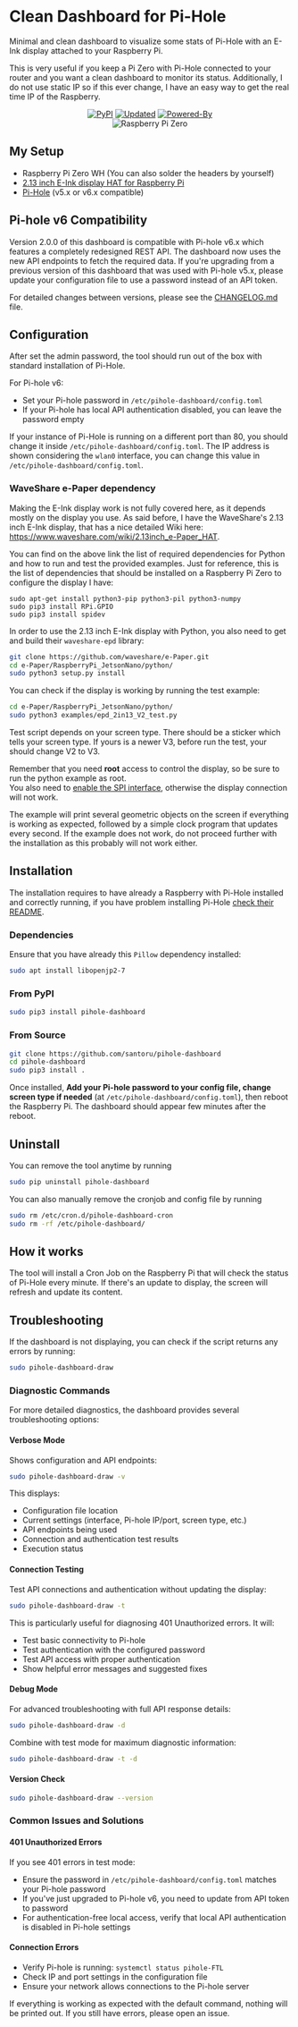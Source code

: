 # Clean Dashboard for Pi-Hole
Minimal and clean dashboard to visualize some stats of Pi-Hole with an E-Ink display attached to your Raspberry Pi.

This is very useful if you keep a Pi Zero with Pi-Hole connected to your router and you want a clean dashboard to monitor its status.
Additionally, I do not use static IP so if this ever change, I have an easy way to get the real time IP of the Raspberry.
<p align="center">
    <a href="https://pypi.org/project/pihole-dashboard/"><img alt="PyPI" src="https://img.shields.io/pypi/v/pihole-dashboard"></a>
    <a href="#"><img alt="Updated" src="https://img.shields.io/github/last-commit/santoru/pihole-dashboard?label=updated"></a>
    <a href="https://pi-hole.net/"><img alt="Powered-By" src="https://img.shields.io/badge/Powered--By-Pi--Hole-FF0000?logo=pi-hole"></a>
    <br/>
    <img src="/img/raspberry.jpg" alt="Raspberry Pi Zero" />
</p>

## My Setup
- Raspberry Pi Zero WH (You can also solder the headers by yourself)
- <a href="https://www.waveshare.com/2.13inch-e-paper-hat.htm">2.13 inch E-Ink display HAT for Raspberry Pi</a>
- <a href="https://pi-hole.net/">Pi-Hole</a> (v5.x or v6.x compatible)

## Pi-hole v6 Compatibility
Version 2.0.0 of this dashboard is compatible with Pi-hole v6.x which features a completely redesigned REST API. The dashboard now uses the new API endpoints to fetch the required data. If you're upgrading from a previous version of this dashboard that was used with Pi-hole v5.x, please update your configuration file to use a password instead of an API token.

For detailed changes between versions, please see the [CHANGELOG.md](CHANGELOG.md) file.

## Configuration
After set the admin password, the tool should run out of the box with standard installation of Pi-Hole.

For Pi-hole v6:
- Set your Pi-hole password in `/etc/pihole-dashboard/config.toml`
- If your Pi-hole has local API authentication disabled, you can leave the password empty

If your instance of Pi-Hole is running on a different port than 80, you should change it inside `/etc/pihole-dashboard/config.toml`.
The IP address is shown considering the `wlan0` interface, you can change this value in `/etc/pihole-dashboard/config.toml`.

### WaveShare e-Paper dependency
Making the E-Ink display work is not fully covered here, as it depends mostly on the display you use. As said before, I have the WaveShare's 2.13 inch E-Ink display, that has a nice detailed Wiki here: https://www.waveshare.com/wiki/2.13inch_e-Paper_HAT.

You can find on the above link the list of required dependencies for Python and how to run and test the provided examples.
Just for reference, this is the list of dependencies that should be installed on a Raspberry Pi Zero to configure the display I have:
```
sudo apt-get install python3-pip python3-pil python3-numpy
sudo pip3 install RPi.GPIO
sudo pip3 install spidev 
```
In order to use the 2.13 inch E-Ink display with Python, you also need to get and build their `waveshare-epd` library:
```bash
git clone https://github.com/waveshare/e-Paper.git
cd e-Paper/RaspberryPi_JetsonNano/python/
sudo python3 setup.py install
```

You can check if the display is working by running the test example:
```bash
cd e-Paper/RaspberryPi_JetsonNano/python/
sudo python3 examples/epd_2in13_V2_test.py
```
Test script depends on your screen type. There should be a sticker which tells your screen type.
If yours is a newer V3, before run the test, your should change V2 to V3.

Remember that you need **root** access to control the display, so be sure to run the python example as root.\
You also need to [enable the SPI interface](https://www.raspberrypi.org/documentation/hardware/raspberrypi/spi/README.md#software), otherwise the display connection will not work.

The example will print several geometric objects on the screen if everything is working as expected, followed by a simple clock program that updates every second.
If the example does not work, do not proceed further with the installation as this probably will not work either.

## Installation
The installation requires to have already a Raspberry with Pi-Hole installed and correctly running, if you have problem installing Pi-Hole <a href="https://github.com/pi-hole/pi-hole">check their README</a>.

### Dependencies
Ensure that you have already this `Pillow` dependency installed:
```bash
sudo apt install libopenjp2-7
```
### From PyPI
```bash
sudo pip3 install pihole-dashboard
```
### From Source
```bash
git clone https://github.com/santoru/pihole-dashboard
cd pihole-dashboard
sudo pip3 install .
```
Once installed, **Add your Pi-hole password to your config file, change screen type if needed** (at `/etc/pihole-dashboard/config.toml`), then reboot the Raspberry Pi. 
The dashboard should appear few minutes after the reboot.

## Uninstall
You can remove the tool anytime by running
```bash
sudo pip uninstall pihole-dashboard
```
You can also manually remove the cronjob and config file by running
```bash
sudo rm /etc/cron.d/pihole-dashboard-cron
sudo rm -rf /etc/pihole-dashboard/
```

## How it works
The tool will install a Cron Job on the Raspberry Pi that will check the status of Pi-Hole every minute. If there's an update to display, the screen will refresh and update its content.

## Troubleshooting
If the dashboard is not displaying, you can check if the script returns any errors by running:
```bash
sudo pihole-dashboard-draw
```

### Diagnostic Commands

For more detailed diagnostics, the dashboard provides several troubleshooting options:

#### Verbose Mode
Shows configuration and API endpoints:
```bash
sudo pihole-dashboard-draw -v
```

This displays:
- Configuration file location
- Current settings (interface, Pi-hole IP/port, screen type, etc.)
- API endpoints being used
- Connection and authentication test results
- Execution status

#### Connection Testing
Test API connections and authentication without updating the display:
```bash
sudo pihole-dashboard-draw -t
```

This is particularly useful for diagnosing 401 Unauthorized errors. It will:
- Test basic connectivity to Pi-hole
- Test authentication with the configured password
- Test API access with proper authentication
- Show helpful error messages and suggested fixes

#### Debug Mode
For advanced troubleshooting with full API response details:
```bash
sudo pihole-dashboard-draw -d
```

Combine with test mode for maximum diagnostic information:
```bash
sudo pihole-dashboard-draw -t -d
```

#### Version Check
```bash
sudo pihole-dashboard-draw --version
```

### Common Issues and Solutions

#### 401 Unauthorized Errors
If you see 401 errors in test mode:
- Ensure the password in `/etc/pihole-dashboard/config.toml` matches your Pi-hole password
- If you've just upgraded to Pi-hole v6, you need to update from API token to password
- For authentication-free local access, verify that local API authentication is disabled in Pi-hole settings

#### Connection Errors
- Verify Pi-hole is running: `systemctl status pihole-FTL`
- Check IP and port settings in the configuration file
- Ensure your network allows connections to the Pi-hole server

If everything is working as expected with the default command, nothing will be printed out.
If you still have errors, please open an issue.
